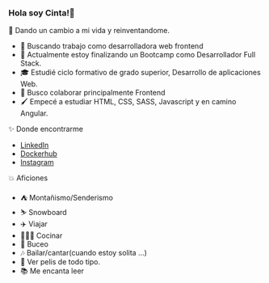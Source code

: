 ### Hola soy Cinta!🤘

<!--
**Cinta-tafur/Cinta-tafur** is a ✨ _special_ ✨ repository because its `README.md` (this file) appears on your GitHub profile.-->

🎈 Dando un cambio a mi vida y reinventandome.

- 🏁 Buscando trabajo como desarrolladora web frontend
- 💬 Actualmente estoy finalizando un Bootcamp como Desarrollador Full Stack.
- 🎓 Estudié ciclo formativo de grado superior, Desarrollo de aplicaciones Web.
- 👯 Busco colaborar principalmente Frontend
- 🖌️ Empecé a estudiar HTML, CSS, SASS, Javascript y en camino Angular.

✨ Donde encontrarme

- [LinkedIn](https://www.linkedin.com/in/cinta-tafur-cerrej%C3%B3n-a75a2b1a5/)
- [Dockerhub](https://hub.docker.com/u/cintatutu)
- [Instagram](https://www.instagram.com/cintutu/)

💥 Aficiones

- ⛺ Montañismo/Senderismo
- ⛷  Snowboard
- ✈️ Viajar
- 👨🏻‍🍳 Cocinar
- 🤿 Buceo
- 🎶 Bailar/cantar(cuando estoy solita ...) 
- 🎥 Ver pelis de todo tipo.
- 📚 Me encanta leer

